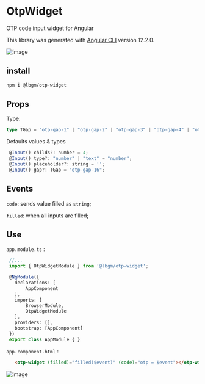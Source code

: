 # OtpWidget
OTP code input widget for Angular

This library was generated with [Angular CLI](https://github.com/angular/angular-cli) version 12.2.0.

![image](https://user-images.githubusercontent.com/92580505/212340376-892b9ee4-1cd3-4e38-bd2b-eed867c50221.png)

## install
```sh
npm i @lbgm/otp-widget
```

## Props
  Type:
   ```ts
   type TGap = "otp-gap-1" | "otp-gap-2" | "otp-gap-3" | "otp-gap-4" | "otp-gap-5" | "otp-gap-6" | "otp-gap-7" | "otp-gap-8" | "otp-gap-9" | "otp-gap-10" | "otp-gap-11" | "otp-gap-12" | "otp-gap-13" | "otp-gap-14" | "otp-gap-15" | "otp-gap-16" | "otp-gap-17" | "otp-gap-18" | "otp-gap-19" | "otp-gap-20" | "otp-gap-21" | "otp-gap-22" | "otp-gap-23" | "otp-gap-24" | "otp-gap-25" | "otp-gap-26" | "otp-gap-27" | "otp-gap-28" | "otp-gap-29" | "otp-gap-30" | "otp-gap-31" | "otp-gap-32" | "otp-gap-33" | "otp-gap-34" | "otp-gap-35" | "otp-gap-36" | "otp-gap-37" | "otp-gap-38" | "otp-gap-39" | "otp-gap-40" | "otp-gap-41" | "otp-gap-42" | "otp-gap-43" | "otp-gap-44" | "otp-gap-45" | "otp-gap-46" | "otp-gap-47" | "otp-gap-48";
   ```
   Defaults values & types
   ```js
    @Input() childs?: number = 4;
    @Input() type?: "number" | "text" = "number";
    @Input() placeholder?: string = '';
    @Input() gap?: TGap = "otp-gap-16";
   ```

 ## Events
 `code`: sends value filled as `string`;

 `filled`: when all inputs are filled;

## Use
 `app.module.ts` :
 ```ts
  //...
  import { OtpWidgetModule } from '@lbgm/otp-widget';

  @NgModule({
    declarations: [
        AppComponent
    ],
    imports: [
        BrowserModule,
        OtpWidgetModule
    ],
    providers: [],
    bootstrap: [AppComponent]
  })
  export class AppModule { }
 ```

 `app.component.html` :
 ```html
    <otp-widget (filled)="filled($event)" (code)="otp = $event"></otp-widget>
 ```

 ![image](https://user-images.githubusercontent.com/92580505/212340494-fa18c90b-cb68-4813-817d-e188343719e4.png)
